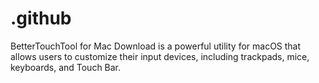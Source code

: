 # .github
BetterTouchTool for Mac Download is a powerful utility for macOS that allows users to customize their input devices, including trackpads, mice, keyboards, and Touch Bar.
